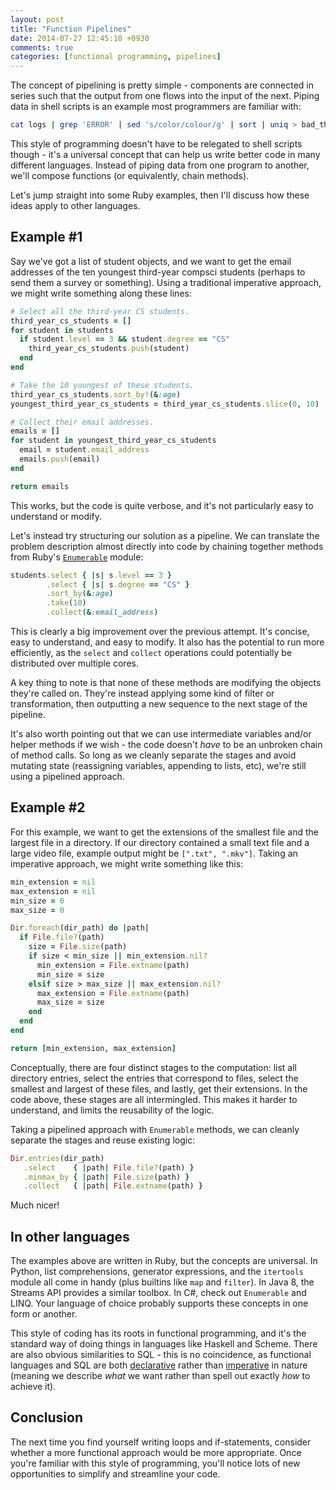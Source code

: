 ```yaml
---
layout: post
title: "Function Pipelines"
date: 2014-07-27 12:45:10 +0930
comments: true
categories: [functional programming, pipelines]
---
```


The concept of pipelining is pretty simple - components are connected in series such that the output from one flows into the input of the next. Piping data in shell scripts is an example most programmers are familiar with:

``` bash
cat logs | grep 'ERROR' | sed 's/color/colour/g' | sort | uniq > bad_things
```

This style of programming doesn't have to be relegated to shell scripts though - it's a universal concept that can help us write better code in many different languages. Instead of piping data from one program to another, we'll compose functions (or equivalently, chain methods).

<!-- more -->

Let's jump straight into some Ruby examples, then I'll discuss how these ideas apply to other languages.

Example #1
----------

Say we've got a list of student objects, and we want to get the email addresses of the ten youngest third-year compsci students (perhaps to send them a survey or something). Using a traditional imperative approach, we might write something along these lines:

``` ruby
# Select all the third-year CS students.
third_year_cs_students = []
for student in students
  if student.level == 3 && student.degree == "CS"
    third_year_cs_students.push(student)
  end
end

# Take the 10 youngest of these students.
third_year_cs_students.sort_by!(&:age)
youngest_third_year_cs_students = third_year_cs_students.slice(0, 10)

# Collect their email addresses.
emails = []
for student in youngest_third_year_cs_students
  email = student.email_address
  emails.push(email)
end

return emails
```

This works, but the code is quite verbose, and it's not particularly easy to understand or modify.

Let's instead try structuring our solution as a pipeline. We can translate the problem description almost directly into code by chaining together methods from Ruby's [`Enumerable`](http://www.ruby-doc.org/core-2.1.1/Enumerable.html) module:

``` ruby
students.select { |s| s.level == 3 }
        .select { |s| s.degree == "CS" }
        .sort_by(&:age)
        .take(10)
        .collect(&:email_address)
```

This is clearly a big improvement over the previous attempt. It's concise, easy to understand, and easy to modify. It also has the potential to run more efficiently, as the `select` and `collect` operations could potentially be distributed over multiple cores.

A key thing to note is that none of these methods are modifying the objects they're called on. They're instead applying some kind of filter or transformation, then outputting a new sequence to the next stage of the pipeline.

It's also worth pointing out that we can use intermediate variables and/or helper methods if we wish - the code doesn't *have* to be an unbroken chain of method calls. So long as we cleanly separate the stages and avoid mutating state (reassigning variables, appending to lists, etc), we're still using a pipelined approach.

Example #2
----------

For this example, we want to get the extensions of the smallest file and the largest file in a directory. If our directory contained a small text file and a large video file, example output might be `[".txt", ".mkv"]`. Taking an imperative approach, we might write something like this:

``` ruby
min_extension = nil
max_extension = nil
min_size = 0
max_size = 0

Dir.foreach(dir_path) do |path|
  if File.file?(path)
    size = File.size(path)
    if size < min_size || min_extension.nil?
      min_extension = File.extname(path)
      min_size = size
    elsif size > max_size || max_extension.nil?
      max_extension = File.extname(path)
      max_size = size
    end
  end
end

return [min_extension, max_extension]
```

Conceptually, there are four distinct stages to the computation: list all directory entries, select the entries that correspond to files, select the smallest and largest of these files, and lastly, get their extensions. In the code above, these stages are all intermingled. This makes it harder to understand, and limits the reusability of the logic.

Taking a pipelined approach with `Enumerable` methods, we can cleanly separate the stages and reuse existing logic:

``` ruby
Dir.entries(dir_path)
   .select    { |path| File.file?(path) }
   .minmax_by { |path| File.size(path) }
   .collect   { |path| File.extname(path) }
```

Much nicer!

In other languages
------------------

The examples above are written in Ruby, but the concepts are universal. In Python, list comprehensions, generator expressions, and the `itertools` module all come in handy (plus builtins like `map` and `filter`). In Java 8, the Streams API provides a similar toolbox. In C#, check out `Enumerable` and LINQ. Your language of choice probably supports these concepts in one form or another.

This style of coding has its roots in functional programming, and it's the standard way of doing things in languages like Haskell and Scheme. There are also obvious similarities to SQL - this is no coincidence, as functional languages and SQL are both [declarative](http://en.wikipedia.org/wiki/Declarative_programming) rather than [imperative](http://en.wikipedia.org/wiki/Imperative_programming) in nature (meaning we describe *what* we want rather than spell out exactly *how* to achieve it).

Conclusion
----------

The next time you find yourself writing loops and if-statements, consider whether a more functional approach would be more appropriate. Once you're familiar with this style of programming, you'll notice lots of new opportunities to simplify and streamline your code.
